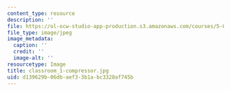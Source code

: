 ```yaml
---
content_type: resource
description: ''
file: https://ol-ocw-studio-app-production.s3.amazonaws.com/courses/5-07sc-biological-chemistry-i-fall-2013/d139629b06dbaef33b1abc3328af745b_classroom_1-compressor.jpg
file_type: image/jpeg
image_metadata:
  caption: ''
  credit: ''
  image-alt: ''
resourcetype: Image
title: classroom_1-compressor.jpg
uid: d139629b-06db-aef3-3b1a-bc3328af745b
---
```

